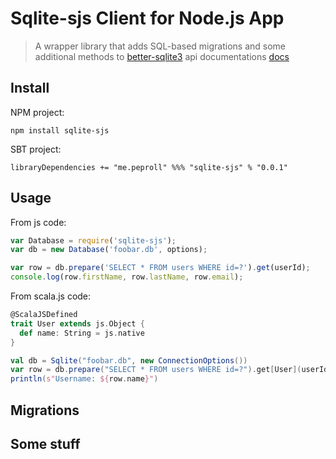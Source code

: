 # Sqlite-sjs Client for Node.js App
> A wrapper library that adds SQL-based migrations and some additional methods to
> [better-sqlite3](https://github.com/JoshuaWise/better-sqlite3)
> api documentations [docs](https://github.com/JoshuaWise/better-sqlite3/wiki/API)


## Install

NPM project:

`npm install sqlite-sjs`

SBT project:

`libraryDependencies += "me.peproll" %%% "sqlite-sjs" % "0.0.1"`


## Usage

From js code:
```js
var Database = require('sqlite-sjs');
var db = new Database('foobar.db', options);

var row = db.prepare('SELECT * FROM users WHERE id=?').get(userId);
console.log(row.firstName, row.lastName, row.email);
```

From scala.js code:
```scala
@ScalaJSDefined
trait User extends js.Object {
  def name: String = js.native
}

val db = Sqlite("foobar.db", new ConnectionOptions())
var row = db.prepare("SELECT * FROM users WHERE id=?").get[User](userId)
println(s"Username: ${row.name}")
```


## Migrations


## Some stuff

